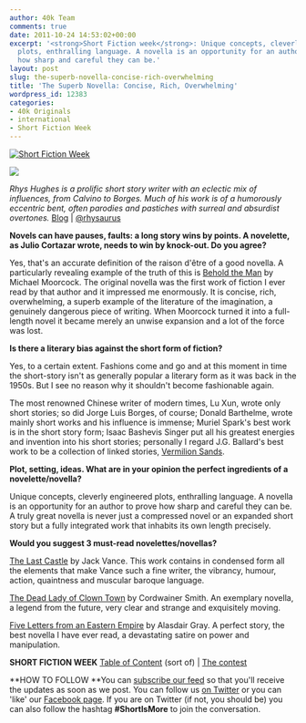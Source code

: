 ```yaml
---
author: 40k Team
comments: true
date: 2011-10-24 14:53:02+00:00
excerpt: '<strong>Short Fiction week</strong>: Unique concepts, cleverly engineered
  plots, enthralling language. A novella is an opportunity for an author to prove
  how sharp and careful they can be.'
layout: post
slug: the-superb-novella-concise-rich-overwhelming
title: 'The Superb Novella: Concise, Rich, Overwhelming'
wordpress_id: 12383
categories:
- 40k Originals
- international
- Short Fiction Week
---
```


[![Short Fiction Week](http://www.40kbooks.com/wp-content/uploads/SFWlogolungo.jpg)](http://www.40kbooks.com/?page_id=12346)

_[![](http://www.40kbooks.com/wp-content/uploads/hughes_int.jpg)](http://www.40kbooks.com/?attachment_id=12385)_

_Rhys Hughes is a prolific short story writer with an eclectic mix of influences, from Calvino to Borges. Much of his work is of a humorously eccentric bent, often parodies and pastiches with surreal and absurdist overtones._
[Blog](http://rhyshughes.blogspot.com/) | [@rhysaurus](http://twitter.com/#!/rhysaurus)

**Novels can have pauses, faults: a long story wins by points. A novelette, as Julio Cortazar wrote, needs to win by knock-out. Do you agree?**

Yes, that's an accurate definition of the raison d'être of a good novella. A particularly revealing example of the truth of this is [Behold the Man](http://www.amazon.com/Behold-Man-Michael-Moorcock/dp/1585677647) by Michael Moorcock. The original novella was the first work of fiction I ever read by that author and it impressed me enormously. It is concise, rich, overwhelming, a superb example of the literature of the imagination, a genuinely dangerous piece of writing. When Moorcock turned it into a full-length novel it became merely an unwise expansion and a lot of the force was lost.

**Is there a literary bias against the short form of fiction?**

Yes, to a certain extent. Fashions come and go and at this moment in time the short-story isn't as generally popular a literary form as it was back in the 1950s. But I see no reason why it shouldn't become fashionable again.

The most renowned Chinese writer of modern times, Lu Xun, wrote only short stories; so did Jorge Luis Borges, of course; Donald Barthelme, wrote mainly short works and his influence is immense; Muriel Spark's best work is in the short story form; Isaac Bashevis Singer put all his greatest energies and invention into his short stories; personally I regard J.G. Ballard's best work to be a collection of linked stories, [Vermilion Sands](http://www.amazon.com/Vermilion-Sands-ebook/dp/B004GKMUVM/ref=tmm_kin_title_0?ie=UTF8&m=A3KSZ402CI2EG1&qid=1319467360&sr=8-1).

**Plot, setting, ideas. What are in your opinion the perfect ingredients of a novelette/novella?**

Unique concepts, cleverly engineered plots, enthralling language. A novella is an opportunity for an author to prove how sharp and careful they can be. A truly great novella is never just a compressed novel or an expanded short story but a fully integrated work that inhabits its own length precisely.

**Would you suggest 3 must-read novelettes/novellas?**

[The Last Castle](http://www.amazon.com/Last-Castle-Jack-Vance/dp/0425084787/ref=sr_1_cc_1?s=digital-text&ie=UTF8&qid=1319467421&sr=1-1-catcorr) by Jack Vance. This work contains in condensed form all the elements that make Vance such a fine writer, the vibrancy, humour, action, quaintness and muscular baroque language.

[The Dead Lady of Clown Town](http://www.amazon.com/Rediscovery-Man-Complete-Science-Cordwainer/dp/0915368560/ref=sr_1_cc_1?s=digital-text&ie=UTF8&qid=1319467476&sr=1-1-catcorr) by Cordwainer Smith. An exemplary novella, a legend from the future, very clear and strange and exquisitely moving.

[Five Letters from an Eastern Empire](http://www.amazon.com/Five-Letters-Eastern-Empire-Penguin/dp/0146000447/ref=sr_1_cc_1?s=digital-text&ie=UTF8&qid=1319467514&sr=1-1-catcorr) by Alasdair Gray. A perfect story, the best novella I have ever read, a devastating satire on power and manipulation.

**SHORT FICTION WEEK**
[Table of Content](http://www.40kbooks.com/?page_id=12346) (sort of) | [The contest](http://www.40kbooks.com/?p=12310)

**HOW TO FOLLOW
**You can [subscribe our feed](feed://www.40kbooks.com/?feed=rss2) so that you'll receive the updates as soon as we post. You can follow us [on Twitter](http://twitter.com/#!/40kBooks) or you can 'like' our [Facebook page](http://www.facebook.com/40kbooks).
If you are on Twitter (if not, you should be) you can also follow the hashtag **#ShortIsMore** to join the conversation.
